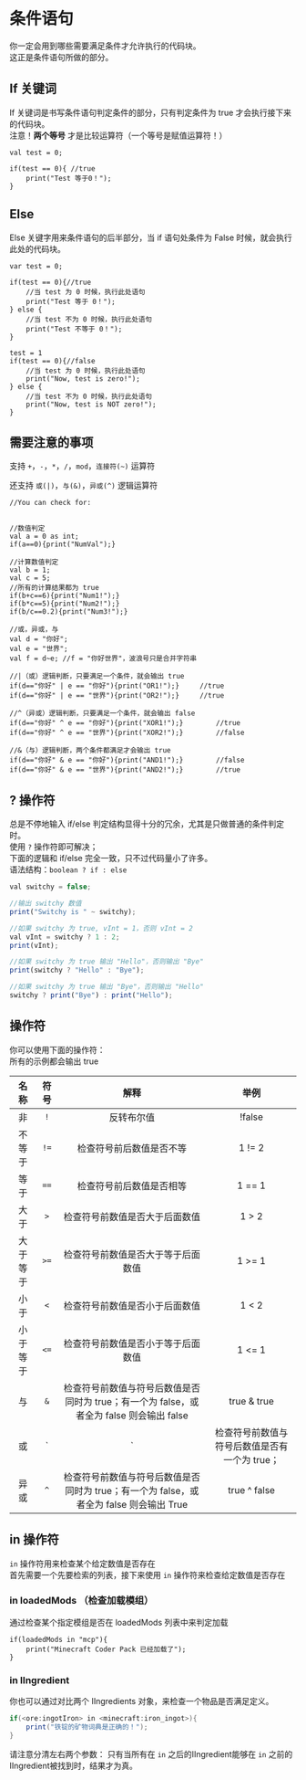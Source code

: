 # 条件语句

你一定会用到哪些需要满足条件才允许执行的代码块。   
这正是条件语句所做的部分。

## If 关键词

If 关键词是书写条件语句判定条件的部分，只有判定条件为 true 才会执行接下来的代码块。  
注意！**两个等号** 才是比较运算符（一个等号是赋值运算符！）

```Js
val test = 0;

if(test == 0){ //true
	print("Test 等于0！");
}
```

## Else

Else 关键字用来条件语句的后半部分，当 if 语句处条件为 False 时候，就会执行此处的代码块。

```Js
var test = 0;

if(test == 0){//true
	//当 test 为 0 时候，执行此处语句
	print("Test 等于 0！");
} else {
	//当 test 不为 0 时候，执行此处语句
	print("Test 不等于 0！");
}

test = 1
if(test == 0){//false
	//当 test 为 0 时候，执行此处语句
	print("Now, test is zero!");
} else {
	//当 test 不为 0 时候，执行此处语句
	print("Now, test is NOT zero!");
}

```

## 需要注意的事项
支持 `+`，`-`，`*`，`/`，`mod`，`连接符(~)` 运算符

还支持 `或(|)`，`与(&)`，`异或(^)` 逻辑运算符

```Js
//You can check for:


//数值判定
val a = 0 as int;
if(a==0){print("NumVal");}

//计算数值判定
val b = 1;
val c = 5;
//所有的计算结果都为 true
if(b+c==6){print("Num1!");}
if(b*c==5){print("Num2!");}
if(b/c==0.2){print("Num3!");}

//或，异或，与
val d = "你好";
val e = "世界";
val f = d~e; //f = "你好世界"，波浪号只是合并字符串

//|（或）逻辑判断，只要满足一个条件，就会输出 true
if(d=="你好" | e == "你好"){print("OR1!");}		//true
if(d=="你好" | e == "世界"){print("OR2!");}		//true

//^（异或）逻辑判断，只要满足一个条件，就会输出 false
if(d=="你好" ^ e == "你好"){print("XOR1!");}		//true
if(d=="你好" ^ e == "世界"){print("XOR2!");}		//false

//&（与）逻辑判断，两个条件都满足才会输出 true
if(d=="你好" & e == "你好"){print("AND1!");}		//false
if(d=="你好" & e == "世界"){print("AND2!");}		//true
```

##  ? 操作符
总是不停地输入 if/else 判定结构显得十分的冗余，尤其是只做普通的条件判定时。  
使用 `?` 操作符即可解决；  
下面的逻辑和 if/else 完全一致，只不过代码量小了许多。  
语法结构：`boolean ? if : else` 

```js
val switchy = false;

//输出 switchy 数值
print("Switchy is " ~ switchy);

//如果 switchy 为 true, vInt = 1，否则 vInt = 2
val vInt = switchy ? 1 : 2;
print(vInt);

//如果 switchy 为 true 输出 "Hello"，否则输出 "Bye"
print(switchy ? "Hello" : "Bye");

//如果 switchy 为 true 输出 "Bye"，否则输出 "Hello"
switchy ? print("Bye") : print("Hello");

```

## 操作符

你可以使用下面的操作符：  
所有的示例都会输出 true


| 名称              | 符号        | 解释                                                                               | 举例            |
|:-----------------:|:------------:|:-----------------------------------------------------------------------------------------:|:------------------:|
| 非               | `!`          | 反转布尔值                                                                      | !false             |
| 不等于         | `!=`         | 检查符号前后数值是否不等                     | 1 != 2             |
| 等于             | `==`         | 检查符号前后数值是否相等                                | 1 == 1             |
| 大于      | `>`          | 检查符号前数值是否大于后面数值                             | 1 > 2              |
| 大于等于  | `>=`         | 检查符号前数值是否大于等于后面数值           | 1 >= 1             |
| 小于       | `<`          | 检查符号前数值是否小于后面数值                             | 1 < 2              |
| 小于等于   | `<=`         | 检查符号前数值是否小于等于后面数值           | 1 <= 1             |
| 与               | `&`          | 检查符号前数值与符号后数值是否同时为 true；有一个为 false，或者全为 false 则会输出 false | true & true        |
| 或                | `|`          | 检查符号前数值与符号后数值是否有一个为 true； | true |
| 异或               | `^`          | 检查符号前数值与符号后数值是否同时为 true；有一个为 false，或者全为 false 则会输出 True | true ^ false       |


## in 操作符

`in` 操作符用来检查某个给定数值是否存在  
首先需要一个先要检索的列表，接下来使用 `in` 操作符来检查给定数值是否存在  

### in loadedMods （检查加载模组）

通过检查某个指定模组是否在 loadedMods 列表中来判定加载

```Js
if(loadedMods in "mcp"){
	print("Minecraft Coder Pack 已经加载了");
}
```

### in IIngredient 

你也可以通过对比两个 IIngredients 对象，来检查一个物品是否满足定义。

```Java
if(<ore:ingotIron> in <minecraft:iron_ingot>){
	print("铁锭的矿物词典是正确的！");
}
```

请注意分清左右两个参数：
只有当所有在 `in` 之后的IIngredient能够在 `in` 之前的IIngredient被找到时，结果才为真。
